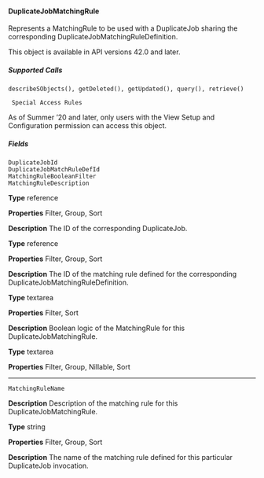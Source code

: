 #### DuplicateJobMatchingRule

Represents a MatchingRule to be used with a DuplicateJob sharing the corresponding DuplicateJobMatchingRuleDefinition.

This object is available in API versions 42.0 and later.

##### Supported Calls
```
describeSObjects(), getDeleted(), getUpdated(), query(), retrieve()

 Special Access Rules

```
As of Summer ’20 and later, only users with the View Setup and Configuration permission can access this object.

##### Fields

```
DuplicateJobId
DuplicateJobMatchRuleDefId
MatchingRuleBooleanFilter
MatchingRuleDescription

```

**Type**
reference

**Properties**
Filter, Group, Sort

**Description**
The ID of the corresponding DuplicateJob.

**Type**
reference

**Properties**
Filter, Group, Sort

**Description**
The ID of the matching rule defined for the corresponding
DuplicateJobMatchingRuleDefinition.

**Type**
textarea

**Properties**
Filter, Sort

**Description**
Boolean logic of the MatchingRule for this DuplicateJobMatchingRule.

**Type**
textarea

**Properties**
Filter, Group, Nillable, Sort


-----

```
MatchingRuleName

```

**Description**
Description of the matching rule for this DuplicateJobMatchingRule.

**Type**
string

**Properties**
Filter, Group, Sort

**Description**
The name of the matching rule defined for this particular DuplicateJob invocation.

